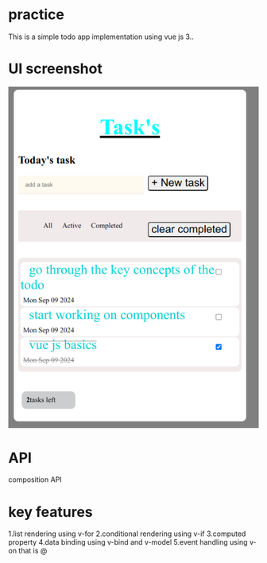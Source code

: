 # practice

This is a simple todo app implementation using vue js 3..

# UI screenshot
![Todo App UI](./src/assets/images/UI.png)

# API
composition API

# key features
1.list rendering using v-for
2.conditional rendering using v-if
3.computed property
4.data binding using v-bind and v-model
5.event handling using v-on that is @



